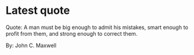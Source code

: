 # Latest quote 

Quote: A man must be big enough to admit his mistakes, smart enough to profit from them, and strong enough to correct them. 

By: John C. Maxwell